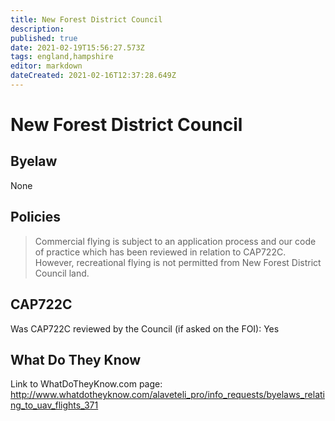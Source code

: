 ```yaml
---
title: New Forest District Council
description: 
published: true
date: 2021-02-19T15:56:27.573Z
tags: england,hampshire
editor: markdown
dateCreated: 2021-02-16T12:37:28.649Z
---
```


# New Forest District Council

## Byelaw
None

## Policies
> Commercial flying is subject to an application process and our code of practice which has been reviewed in relation to CAP722C. However, recreational flying is not permitted from New Forest  District Council land.

## CAP722C

Was CAP722C reviewed by the Council (if asked on the FOI): Yes

## What Do They Know

Link to WhatDoTheyKnow.com page:
http://www.whatdotheyknow.com/alaveteli_pro/info_requests/byelaws_relating_to_uav_flights_371


